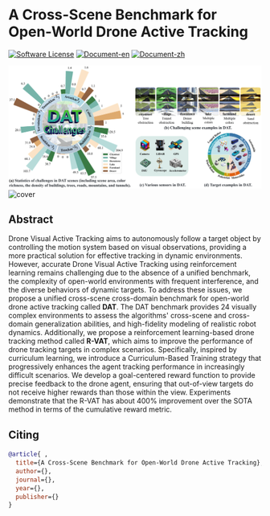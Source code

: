 # A Cross-Scene Benchmark for Open-World Drone Active Tracking
[![Software License](https://img.shields.io/badge/license-MIT-blue)](LICENSE)
[![Document-en](https://img.shields.io/badge/doc-guide-blue)](https://forcvpr2025.github.io/anonymous/)
[![Document-zh](https://img.shields.io/badge/文档-指引-blue)](https://forcvpr2025.github.io/anonymous/zh/index.html)

![cover1](./readmeCache/cover1.png)
![cover](./readmeCache/cover.gif)

## Abstract
Drone Visual Active Tracking aims to autonomously follow a target object by controlling the motion system based on visual observations, providing a more practical solution for effective tracking in dynamic environments. However, accurate Drone Visual Active Tracking using reinforcement learning remains challenging due to the absence of a unified benchmark, the complexity of open-world environments with frequent interference, and the diverse behaviors of dynamic targets. To address these issues, we propose a unified cross-scene cross-domain benchmark for open-world drone active tracking called **DAT**. The DAT benchmark provides 24 visually complex environments to assess the algorithms' cross-scene and cross-domain generalization abilities, and high-fidelity modeling of realistic robot dynamics. Additionally, we propose a reinforcement learning-based drone tracking method called **R-VAT**, which aims to improve the performance of drone tracking targets in complex scenarios. Specifically, inspired by curriculum learning, we introduce a Curriculum-Based Training strategy that progressively enhances the agent tracking performance in increasingly difficult scenarios. We develop a goal-centered reward function to provide precise feedback to the drone agent, ensuring that out-of-view targets do not receive higher rewards than those within the view. Experiments demonstrate that the R-VAT has about 400% improvement over the SOTA method in terms of the cumulative reward metric.


## Citing
```bibtex
@article{ ,
  title={A Cross-Scene Benchmark for Open-World Drone Active Tracking},
  author={},
  journal={},
  year={},
  publisher={}
}
```
